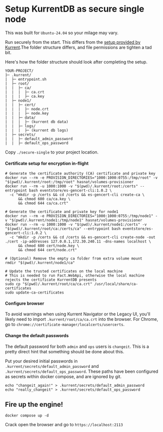 # Setup KurrentDB as secure single node

This was built for `Ubuntu-24.04` so your milage may vary.

Run securely from the start. This differs from the [setup provided by Kurrent](https://github.com/kurrent-io/KurrentDB/blob/master/docker-compose.yml).The folder structure differs, and file permissions are tighten a tad bit.


Here's how the folder structure should look after completing the setup.

```
YOUR-PROJECT/
├─ .kurrent/
|  ├─ entrypoint.sh
|  ├─ root/
|  |  ├─ ca/
|  |  |  ├─ ca.crt
|  |  |  ├─ ca.key
|  ├─ node1/
|  |  ├─ cert/
|  |  |  ├─ node.crt
|  |  |  ├─ node.key
|  |  ├─ data/
|  |  |  ├─ (kurrent db data)
|  |  ├─ logs/
|  |  |  ├─ (kurrent db logs)
|  ├─ secrets/
|  |  ├─ default_admin_password
|  |  ├─ default_ops_password 
```

Copy `./secure-single` to your project location.

#### Certificate setup for encryption in-flight 

```shell
# Generate the certificate authority (CA) certificate and private key
docker run --rm -e PROVISION_DIRECTORIES="1000:1000:0755:/tmp/root" -v "$(pwd)/.kurrent/root:/tmp/root" hasnat/volumes-provisioner
docker run --rm -u 1000:1000 -v "$(pwd)/.kurrent/root:/certs" --entrypoint bash eventstore/es-gencert-cli:1.0.2 \
  -c "mkdir -p /certs && cd /certs && es-gencert-cli create-ca \
      && chmod 600 ca/ca.key \
      && chmod 644 ca/ca.crt"

# Generate the certificate and private key for node1
docker run --rm -e PROVISION_DIRECTORIES="1000:1000:0755:/tmp/node1" -v "$(pwd)/.kurrent/node1:/tmp/node1" hasnat/volumes-provisioner    
docker run --rm -u 1000:1000 -v "$(pwd)/.kurrent/node1:/certs" -v "$(pwd)/.kurrent/root/ca:/certs/ca" --entrypoint bash eventstore/es-gencert-cli:1.0.2 \
  -c "mkdir -p /certs && cd /certs && es-gencert-cli create-node -out ./cert -ip-addresses 127.0.0.1,172.30.240.11 -dns-names localhost \
      && chmod 600 cert/node.key \
      && chmod 644 cert/node.crt"

# (Optional) Remove the empty ca folder from extra volume mount       
rmdir "$(pwd)/.kurrent/node1/ca"
      
# Update the trusted certificates on the local machine
# This is needed to run Fact.WebApi, otherwise the local machine rejects the certificate KurrentDB presents
sudo cp "$(pwd)/.kurrent/root/ca/ca.crt" /usr/local/share/ca-certificates
sudo update-ca-certificates
```

#### Configure browser 

To avoid warnings when using Kurrent Navigator or the Legacy UI, you'll likely need to import `.kurrent/root/ca/ca.crt` 
into the browser. For Chrome, go to `chrome://certificate-manager/localcerts/usercerts`.

#### Change the default passwords

The default password for both `admin` and `ops` users is `changeit`. This is a pretty direct hint that something
should be done about this.

Put your desired initial passwords in `.kurrent/secrets/default_admin_password` and `.kurrent/secrets/default_ops_password`.
These paths have been configured as secrets within docker compose, and are ignored by git.

```shell
echo "changeit_again!" > .kurrent/secrets/default_admin_password
echo "really_changeit" > .kurrent/secrets/default_ops_password 
```

## Fire up the engine!

```shell
docker compose up -d
```

Crack open the browser and go to `https://localhost:2113`

